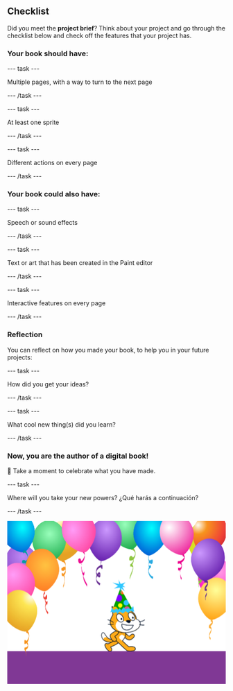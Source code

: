 ## Checklist

Did you meet the **project brief**? Think about your project and go through the checklist below and check off the features that your project has.

### Your book should have:

--- task ---

Multiple pages, with a way to turn to the next page

--- /task ---

--- task ---

At least one sprite

--- /task ---

--- task ---

Different actions on every page

--- /task ---

### Your book could also have:

--- task ---

Speech or sound effects

--- /task ---

--- task ---

Text or art that has been created in the Paint editor

--- /task ---

--- task ---

Interactive features on every page

--- /task ---

### Reflection

You can reflect on how you made your book, to help you in your future projects:

--- task ---

How did you get your ideas?

--- /task ---

--- task ---

What cool new thing(s) did you learn?

--- /task ---

### Now, you are the author of a digital book!

🎉 Take a moment to celebrate what you have made.

--- task ---

Where will you take your new powers? ¿Qué harás a continuación?

--- /task ---

![The Scratch Cat wearing a party hat.](images/reflect.png)

